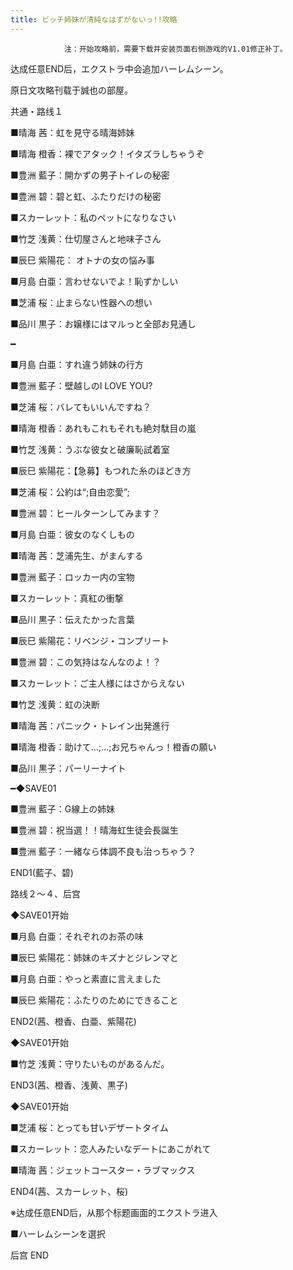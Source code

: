 ```yaml
---
title: ビッチ姉妹が清純なはずがないっ!!攻略
---
```


                注：开始攻略前，需要下载并安装页面右侧游戏的V1.01修正补丁。

达成任意END后，エクストラ中会追加ハーレムシーン。

原日文攻略刊载于誠也の部屋。



共通・路线１



■晴海 茜：虹を見守る晴海姉妹

■晴海 橙香：裸でアタック！イタズラしちゃうぞ

■豊洲 藍子：開かずの男子トイレの秘密

■豊洲 碧：碧と虹、ふたりだけの秘密

■スカーレット：私のペットになりなさい

■竹芝 浅黄：仕切屋さんと地味子さん

■辰巳 紫陽花： オトナの女の悩み事

■月島 白亜：言わせないでよ！恥ずかしい

■芝浦 桜：止まらない性器への想い

■品川 黒子：お嬢様にはマルっと全部お見通し

━

■月島 白亜：すれ違う姉妹の行方

■豊洲 藍子：壁越しのI LOVE YOU?

■芝浦 桜：バレてもいいんですね？

■晴海 橙香：あれもこれもそれも絶対駄目の嵐

■竹芝 浅黄：うぶな彼女と破廉恥試着室

■辰巳 紫陽花：【急募】もつれた糸のほどき方

■芝浦 桜：公約は“;自由恋愛”;

■豊洲 碧：ヒールターンしてみます？

■月島 白亜：彼女のなくしもの

■晴海 茜：芝浦先生、がまんする

■豊洲 藍子：ロッカー内の宝物

■スカーレット：真紅の衝撃



■品川 黒子：伝えたかった言葉

■辰巳 紫陽花：リベンジ・コンプリート

■豊洲 碧：この気持はなんなのよ！？

■スカーレット：ご主人様にはさからえない

■竹芝 浅黄：虹の決断

■晴海 茜：パニック・トレイン出発進行

■晴海 橙香：助けて…;…;お兄ちゃんっ！橙香の願い

■品川 黒子：パーリーナイト

━◆SAVE01

■豊洲 藍子：G線上の姉妹

■豊洲 碧：祝当選！！晴海虹生徒会長誕生

■豊洲 藍子：一緒なら体調不良も治っちゃう？



END1(藍子、碧)



路线２～４、后宫



◆SAVE01开始

■月島 白亜：それぞれのお茶の味

■辰巳 紫陽花：姉妹のキズナとジレンマと

■月島 白亜：やっと素直に言えました

■辰巳 紫陽花：ふたりのためにできること



END2(茜、橙香、白亜、紫陽花)



◆SAVE01开始

■竹芝 浅黄：守りたいものがあるんだ。



END3(茜、橙香、浅黄、黒子)



◆SAVE01开始

■芝浦 桜：とっても甘いデザートタイム

■スカーレット：恋人みたいなデートにあこがれて

■晴海 茜：ジェットコースター・ラブマックス



END4(茜、スカーレット、桜)



※达成任意END后，从那个标题画面的エクストラ进入

■ハーレムシーンを選択



后宫 END


              
